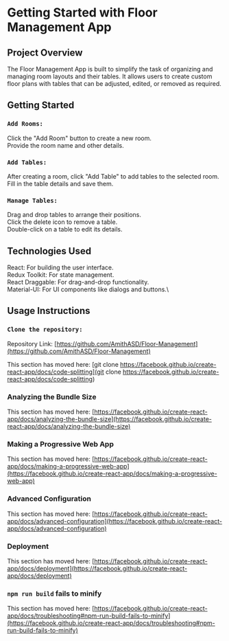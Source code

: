 # Getting Started with Floor Management App

## Project Overview

The Floor Management App is built to simplify the task of organizing and managing room layouts and their tables. It allows users to create custom floor plans with tables that can be adjusted, edited, or removed as required.

## Getting Started

### `Add Rooms:`

Click the "Add Room" button to create a new room.\
Provide the room name and other details.

### `Add Tables:`

After creating a room, click "Add Table" to add tables to the selected room.\
Fill in the table details and save them.

### `Manage Tables:`

Drag and drop tables to arrange their positions.\
Click the delete icon to remove a table.\
Double-click on a table to edit its details.

## Technologies Used

React: For building the user interface.\
Redux Toolkit: For state management.\
React Draggable: For drag-and-drop functionality.\
Material-UI: For UI components like dialogs and buttons.\

## Usage Instructions

### `Clone the repository:`

Repository Link: [https://github.com/AmithASD/Floor-Management](https://github.com/AmithASD/Floor-Management)

This section has moved here: [git clone https://facebook.github.io/create-react-app/docs/code-splitting](git clone https://facebook.github.io/create-react-app/docs/code-splitting)

### Analyzing the Bundle Size

This section has moved here: [https://facebook.github.io/create-react-app/docs/analyzing-the-bundle-size](https://facebook.github.io/create-react-app/docs/analyzing-the-bundle-size)

### Making a Progressive Web App

This section has moved here: [https://facebook.github.io/create-react-app/docs/making-a-progressive-web-app](https://facebook.github.io/create-react-app/docs/making-a-progressive-web-app)

### Advanced Configuration

This section has moved here: [https://facebook.github.io/create-react-app/docs/advanced-configuration](https://facebook.github.io/create-react-app/docs/advanced-configuration)

### Deployment

This section has moved here: [https://facebook.github.io/create-react-app/docs/deployment](https://facebook.github.io/create-react-app/docs/deployment)

### `npm run build` fails to minify

This section has moved here: [https://facebook.github.io/create-react-app/docs/troubleshooting#npm-run-build-fails-to-minify](https://facebook.github.io/create-react-app/docs/troubleshooting#npm-run-build-fails-to-minify)
